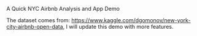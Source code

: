 A Quick NYC Airbnb Analysis and App Demo

The dataset comes from: https://www.kaggle.com/dgomonov/new-york-city-airbnb-open-data, I will update this demo with more features.
